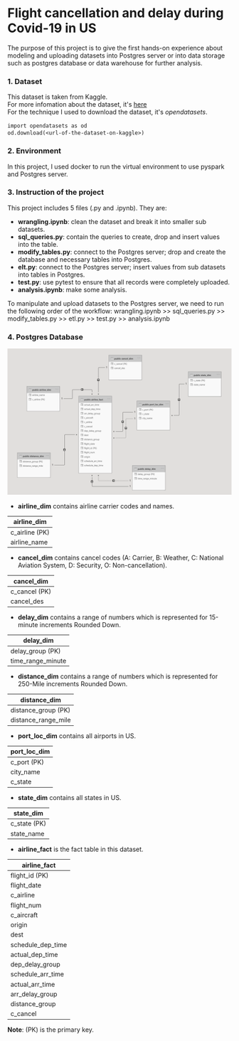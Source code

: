 # Flight cancellation and delay during Covid-19 in US
The purpose of this project is to give the first hands-on experience about modeling and uploading datasets into Postgres server or into data storage such as postgres database or data warehouse for further analysis.
### 1. Dataset
This dataset is taken from Kaggle. 
<br>For more infomation about the dataset, it's [here](https://www.kaggle.com/akulbahl/covid19-airline-flight-delays-and-cancellations)
<br>For the technique I used to download the dataset, it's *opendatasets*.
```
import opendatasets as od
od.download(<url-of-the-dataset-on-kaggle>)
```
### 2. Environment
In this project, I used docker to run the virtual environment to use pyspark and Postgres server.
### 3. Instruction of the project
This project includes 5 files (.py and .ipynb). They are:
- **wrangling.ipynb**: clean the dataset and break it into smaller sub datasets.
- **sql_queries.py**: contain the queries to create, drop and insert values into the table.
- **modify_tables.py**: connect to the Postgres server; drop and create the database and necessary tables into Postgres.
- **elt.py**: connect to the Postgres server; insert values from sub datasets into tables in Postgres.
- **test.py**: use pytest to ensure that all records were completely uploaded.
- **analysis.ipynb**: make some analysis.

To manipulate and upload datasets to the Postgres server, we need to run the following order of the workflow: wrangling.ipynb >> sql_queries.py >> modify_tables.py >> etl.py >> test.py >> analysis.ipynb
### 4. Postgres Database
![](/data/entity_relationship.png)

- **airline_dim** contains airline carrier codes and names.

**airline_dim**|                       
---------------|
c_airline (PK) |
airline_name   |

- **cancel_dim** contains cancel codes (A: Carrier, B: Weather, C: National Aviation System, D: Security, O: Non-cancellation).

**cancel_dim**|
--------------|
c_cancel (PK) |
cancel_des    |

- **delay_dim** contains a range of numbers which is represented for 15-minute increments Rounded Down.

**delay_dim**     |
------------------|
delay_group (PK)  |
time_range_minute |

- **distance_dim** contains a range of numbers which is represented for 250-Mile increments Rounded Down.

**distance_dim**   |
-------------------|
distance_group (PK)|
distance_range_mile|

- **port_loc_dim** contains all airports in US.

**port_loc_dim**|
----------------|
c_port (PK)     |
city_name       |
c_state         |

- **state_dim** contains all states in US.

**state_dim**|
-------------|
c_state (PK) |
state_name   |

- **airline_fact** is the fact table in this dataset.

**airline_fact** |
-----------------|
flight_id (PK)   |
flight_date      |
c_airline        |
flight_num       |
c_aircraft       |
origin           |
dest             |
schedule_dep_time|
actual_dep_time  |
dep_delay_group  |
schedule_arr_time|
actual_arr_time  |
arr_delay_group  |
distance_group   |
c_cancel         |

**Note**: (PK) is the primary key.